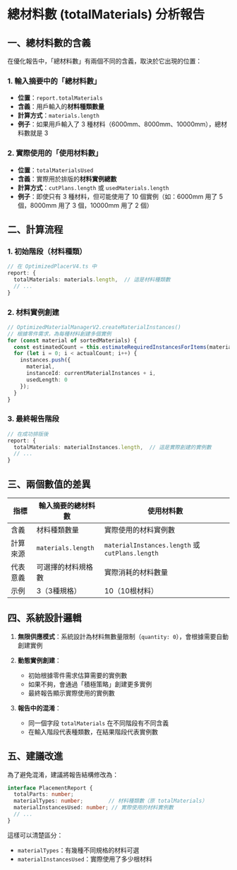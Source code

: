 # 總材料數 (totalMaterials) 分析報告

## 一、總材料數的含義

在優化報告中，「總材料數」有兩個不同的含義，取決於它出現的位置：

### 1. 輸入摘要中的「總材料數」
- **位置**：`report.totalMaterials`
- **含義**：用戶輸入的**材料種類數量**
- **計算方式**：`materials.length`
- **例子**：如果用戶輸入了 3 種材料（6000mm、8000mm、10000mm），總材料數就是 3

### 2. 實際使用的「使用材料數」
- **位置**：`totalMaterialsUsed`
- **含義**：實際用於排版的**材料實例總數**
- **計算方式**：`cutPlans.length` 或 `usedMaterials.length`
- **例子**：即使只有 3 種材料，但可能使用了 10 個實例（如：6000mm 用了 5 個，8000mm 用了 3 個，10000mm 用了 2 個）

## 二、計算流程

### 1. 初始階段（材料種類）
```typescript
// 在 OptimizedPlacerV4.ts 中
report: {
  totalMaterials: materials.length,  // 這是材料種類數
  // ...
}
```

### 2. 材料實例創建
```typescript
// OptimizedMaterialManagerV2.createMaterialInstances()
// 根據零件需求，為每種材料創建多個實例
for (const material of sortedMaterials) {
  const estimatedCount = this.estimateRequiredInstancesForItems(material, bestFitItems);
  for (let i = 0; i < actualCount; i++) {
    instances.push({
      material,
      instanceId: currentMaterialInstances + i,
      usedLength: 0
    });
  }
}
```

### 3. 最終報告階段
```typescript
// 在成功排版後
report: {
  totalMaterials: materialInstances.length,  // 這是實際創建的實例數
  // ...
}
```

## 三、兩個數值的差異

| 指標 | 輸入摘要的總材料數 | 使用材料數 |
|------|-------------------|------------|
| 含義 | 材料種類數量 | 實際使用的材料實例數 |
| 計算來源 | `materials.length` | `materialInstances.length` 或 `cutPlans.length` |
| 代表意義 | 可選擇的材料規格數 | 實際消耗的材料數量 |
| 示例 | 3（3種規格） | 10（10根材料） |

## 四、系統設計邏輯

1. **無限供應模式**：系統設計為材料無數量限制（`quantity: 0`），會根據需要自動創建實例

2. **動態實例創建**：
   - 初始根據零件需求估算需要的實例數
   - 如果不夠，會通過「積極策略」創建更多實例
   - 最終報告顯示實際使用的實例數

3. **報告中的混淆**：
   - 同一個字段 `totalMaterials` 在不同階段有不同含義
   - 在輸入階段代表種類數，在結果階段代表實例數

## 五、建議改進

為了避免混淆，建議將報告結構修改為：

```typescript
interface PlacementReport {
  totalParts: number;
  materialTypes: number;        // 材料種類數（原 totalMaterials）
  materialInstancesUsed: number; // 實際使用的材料實例數
  // ...
}
```

這樣可以清楚區分：
- `materialTypes`：有幾種不同規格的材料可選
- `materialInstancesUsed`：實際使用了多少根材料